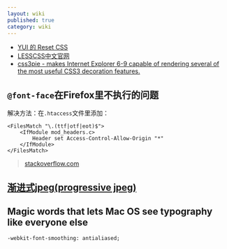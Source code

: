 ```yaml
---
layout: wiki
published: true
category: wiki
---
```


* [YUI 的 Reset CSS](http://meyerweb.com/eric/tools/css/reset)
* [LESSCSS中文官网](http://www.lesscss.net/article/home.html)
* [css3pie - makes Internet Explorer 6-9 capable of rendering several of the most useful CSS3 decoration features.](http://css3pie.com)

## `@font-face`在Firefox里不执行的问题
解决方法：在`.htaccess`文件里添加：

    <FilesMatch "\.(ttf|otf|eot)$">
        <IfModule mod_headers.c>
            Header set Access-Control-Allow-Origin "*"
        </IfModule>
    </FilesMatch>

> [stackoverflow.com](http://stackoverflow.com/questions/2856502/css-font-face-not-working-with-firefox-but-working-with-chrome-and-ie)

## [渐进式jpeg(progressive jpeg)](http://www.zhangxinxu.com/wordpress/?p=2916)

## Magic words that lets Mac OS see typography like everyone else
```
-webkit-font-smoothing: antialiased;
```